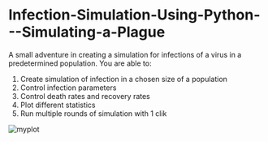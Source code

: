 # Infection-Simulation-Using-Python---Simulating-a-Plague
A small adventure in creating a simulation for infections of a virus in a predetermined population. You are able to:

1. Create simulation of infection in a chosen size of a population
2. Control infection parameters
3. Control death rates and recovery rates
4. Plot different statistics
5. Run multiple rounds of simulation with 1 clik 


![myplot](https://user-images.githubusercontent.com/69456789/139144428-d84e57d2-6318-4900-891c-7cf250703bf3.png)
